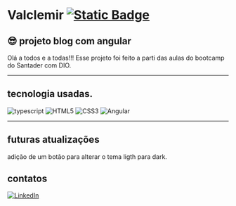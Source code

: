 # Valclemir [![Static Badge](https://img.shields.io/badge/GitHub-000?logo=github)](https://github.com/ValclemirS)
##  😎 projeto blog com angular
Olá a todos e a todas!!! Esse projeto foi feito a parti  das aulas do bootcamp do Santader com DIO.
***
##  tecnologia usadas.
![typescript](https://img.shields.io/badge/typescript-000?style=for-the-badge&logo=javascript)
![HTML5](https://img.shields.io/badge/HTML5-000?style=for-the-badge&logo=html5)
![CSS3](https://img.shields.io/badge/CSS3-000?style=for-the-badge&logo=css3&logoColor=264CE4)
![Angular](https://img.shields.io/badge/Angular-F7262D?style=for-the-badge&logo=angular)
***
##  futuras atualizações
adição de um botão para alterar o tema ligth para dark.

## contatos
[![LinkedIn](https://img.shields.io/badge/LinkedIn-000?style=for-the-badge&logo=linkedin&logoColor=0E76A8)](www.linkedin.com/in/valclemir-soares-dos-reis-157641277/)
